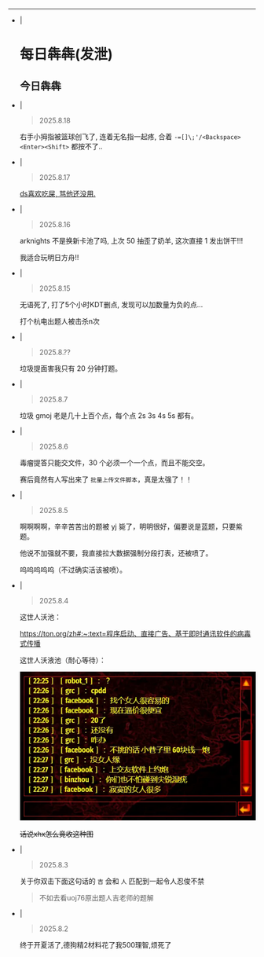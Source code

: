 ---
- |
    # 每日犇犇(发泄)

    ## 今日犇犇

- |

    > 2025.8.18

    右手小拇指被篮球创飞了, 连着无名指一起疼, 合着 `-=[]\;'/<Backspace><Enter><Shift>` 都按不了.. 

- |

    > 2025.8.17

    [ds喜欢吃屎, 骂他还没用.](/code/deepseek1.mhtml)

- |

    > 2025.8.16

    arknights 不是换新卡池了吗, 上次 $50$ 抽歪了奶羊, 这次直接 $1$ 发出饼干!!!

    我适合玩明日方舟!!

- |

    > 2025.8.15

    无语死了, 打了5个小时KDT删点, 发现可以加数量为负的点...

    打个杭电出题人被击杀n次

- |

    > 2025.8.??

    垃圾提面害我只有 $20$ 分钟打题。

- |

    > 2025.8.7

    垃圾 gmoj 老是几十上百个点，每个点 2s 3s 4s 5s 都有。

- |

    > 2025.8.6

    毒瘤提答只能交文件，$30$ 个必须一个一个点，而且不能交空。

    赛后竟然有人写出来了 `批量上传文件脚本`，真是太强了！！

- |

    > 2025.8.5

    啊啊啊啊，辛辛苦苦出的题被 yj 毙了，明明很好，偏要说是蓝题，只要紫题。

    他说不加强就不要，我直接拉大数据强制分段打表，还被喷了。

    呜呜呜呜呜（不过确实活该被喷）。

- |

    > 2025.8.4

    这世人沃池：

    <https://ton.org/zh#:~:text=程序启动、直接广告、基于即时通讯软件的病毒式传播>

    
    这世人沃液池（耐心等待）：

    ![](/image/wreak1.webp)

    ~~话说xhx怎么竟收这种图~~

- |

    > 2025.8.3

    关于你双击下面这句话的 `吉` 会和 `人` 匹配到一起令人忍俊不禁

    > 不如去看uoj76原出题人吉老师的题解

- |

    > 2025.8.2

    终于开夏活了,德狗精2材料花了我500理智,烦死了
